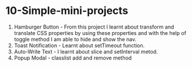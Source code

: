 # 10-Simple-mini-projects

1) Hamburger Button - 
  From this project I learnt about transform and translate CSS properties by using these properties and with the help of toggle method I am able to hide and show the nav.
2) Toast Notification - 
  Learnt about setTimeout function.
3) Auto-Write Text - 
   I learnt about slice and setInterval metod.
4) Popup Modal - 
   classlist add and remove method
   
   

   
